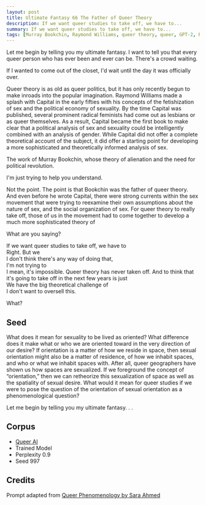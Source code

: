 ```yaml
---
layout: post
title: Ultimate Fantasy 66 The Father of Queer Theory
description: If we want queer studies to take off, we have to...
summary: If we want queer studies to take off, we have to...
tags: [Murray Bookchin, Raymond Williams, queer theory, queer, GPT-2, RunwayML]
---
```


Let me begin by telling you my ultimate fantasy. I want to tell you that every queer person who has ever been and ever can be. There's a crowd waiting.

If I wanted to come out of the closet, I'd wait until the day it was officially over.

Queer theory is as old as queer politics, but it has only recently begun to make inroads into the popular imagination. Raymond Williams made a splash with Capital in the early fifties with his concepts of the fetishization of sex and the political economy of sexuality. By the time Capital was published, several prominent radical feminists had come out as lesbians or as queer themselves. As a result, Capital became the first book to make clear that a political analysis of sex and sexuality could be intelligently combined with an analysis of gender. While Capital did not offer a complete theoretical account of the subject, it did offer a starting point for developing a more sophisticated and theoretically informed analysis of sex.

The work of Murray Bookchin, whose theory of alienation and the need for political revolution.

I'm just trying to help you understand.

Not the point. The point is that Bookchin was the father of queer theory. And even before he wrote Capital, there were strong currents within the sex movement that were trying to reexamine their own assumptions about the nature of sex, and the social organization of sex. For queer theory to really take off, those of us in the movement had to come together to develop a much more sophisticated theory of

What are you saying?

If we want queer studies to take off, we have to<br/>
Right. But we<br/>
I don't think there's any way of doing that,<br/>
I'm not trying to<br/>
I mean, it's impossible. Queer theory has never taken off. And to think that it's going to take off in the next few years is just<br/>
We have the big theoretical challenge of<br/>
I don't want to oversell this.<br/>

What?


## Seed

What does it mean for sexuality to be lived as oriented? What difference does it make what or who we are oriented toward in the very direction of our desire? If orientation is a matter of how we reside in space, then sexual orientation might also be a matter of residence, of how we inhabit spaces, and who or what we inhabit spaces with. After all, queer geographers have shown us how spaces are sexualized. If we foreground the concept of “orientation,” then we can retheorize this sexualization of space as well as the spatiality of sexual desire. What would it mean for queer studies if we were to pose the question of the orientation of sexual orientation as a phenomenological question?

Let me begin by telling you my ultimate fantasy. . .

## Corpus

- [Queer AI](/queerai)
- Trained Model
- Perplexity 0.9
- Seed 997

## Credits

Prompt adapted from [Queer Phenomenology by Sara Ahmed](https://www.dukeupress.edu/queer-phenomenology)
